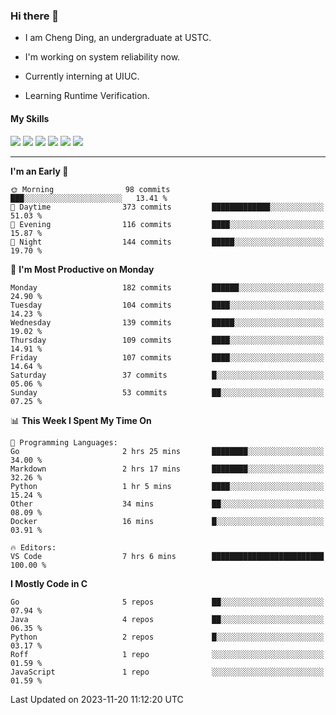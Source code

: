 ### Hi there 👋

* I am Cheng Ding, an undergraduate at USTC.
  
* I'm working on system reliability now.

* Currently interning at UIUC.

-  Learning Runtime Verification.

#### My Skills

![](https://img.shields.io/badge/C++-65318e?logo=cplusplus&logoColor=fff)
![](https://img.shields.io/badge/Python-3e74a2?logo=python&logoColor=fff)
![](https://img.shields.io/badge/C-5654a2?logo=c&logoColor=fff)
![](https://img.shields.io/badge/Go-00aaff?logo=go&logoColor=fff)
![](https://img.shields.io/badge/Docker-0088ff?logo=docker&logoColor=fff)
![](https://img.shields.io/badge/Apache-D22128?logo=apache&logoColor=fff)

---
<!--START_SECTION:waka-->
**I'm an Early 🐤** 

```text
🌞 Morning                98 commits          ███░░░░░░░░░░░░░░░░░░░░░░   13.41 % 
🌆 Daytime                373 commits         █████████████░░░░░░░░░░░░   51.03 % 
🌃 Evening                116 commits         ████░░░░░░░░░░░░░░░░░░░░░   15.87 % 
🌙 Night                  144 commits         █████░░░░░░░░░░░░░░░░░░░░   19.70 % 
```
📅 **I'm Most Productive on Monday** 

```text
Monday                   182 commits         ██████░░░░░░░░░░░░░░░░░░░   24.90 % 
Tuesday                  104 commits         ████░░░░░░░░░░░░░░░░░░░░░   14.23 % 
Wednesday                139 commits         █████░░░░░░░░░░░░░░░░░░░░   19.02 % 
Thursday                 109 commits         ████░░░░░░░░░░░░░░░░░░░░░   14.91 % 
Friday                   107 commits         ████░░░░░░░░░░░░░░░░░░░░░   14.64 % 
Saturday                 37 commits          █░░░░░░░░░░░░░░░░░░░░░░░░   05.06 % 
Sunday                   53 commits          ██░░░░░░░░░░░░░░░░░░░░░░░   07.25 % 
```


📊 **This Week I Spent My Time On** 

```text
💬 Programming Languages: 
Go                       2 hrs 25 mins       ████████░░░░░░░░░░░░░░░░░   34.00 % 
Markdown                 2 hrs 17 mins       ████████░░░░░░░░░░░░░░░░░   32.26 % 
Python                   1 hr 5 mins         ████░░░░░░░░░░░░░░░░░░░░░   15.24 % 
Other                    34 mins             ██░░░░░░░░░░░░░░░░░░░░░░░   08.09 % 
Docker                   16 mins             █░░░░░░░░░░░░░░░░░░░░░░░░   03.91 % 

🔥 Editors: 
VS Code                  7 hrs 6 mins        █████████████████████████   100.00 % 
```

**I Mostly Code in C** 

```text
Go                       5 repos             ██░░░░░░░░░░░░░░░░░░░░░░░   07.94 % 
Java                     4 repos             ██░░░░░░░░░░░░░░░░░░░░░░░   06.35 % 
Python                   2 repos             █░░░░░░░░░░░░░░░░░░░░░░░░   03.17 % 
Roff                     1 repo              ░░░░░░░░░░░░░░░░░░░░░░░░░   01.59 % 
JavaScript               1 repo              ░░░░░░░░░░░░░░░░░░░░░░░░░   01.59 % 
```




 Last Updated on 2023-11-20 11:12:20 UTC
<!--END_SECTION:waka-->
